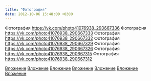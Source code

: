 ```yaml
---
title: "Фотография"
date: 2012-10-06 15:48:00 +0300
---
```


Фотография
https://vk.com/photo41076938_290667336
Фотография
https://vk.com/photo41076938_290667333
Фотография
https://vk.com/photo41076938_290667332
Фотография
https://vk.com/photo41076938_290667329
Фотография
https://vk.com/photo41076938_290667326
Фотография
https://vk.com/photo41076938_290667315
Фотография
https://vk.com/photo41076938_290667312

[Вложение](https://vk.com/photo41076938_290667336)
[Вложение](https://vk.com/photo41076938_290667333)
[Вложение](https://vk.com/photo41076938_290667332)
[Вложение](https://vk.com/photo41076938_290667329)
[Вложение](https://vk.com/photo41076938_290667326)
[Вложение](https://vk.com/photo41076938_290667315)
[Вложение](https://vk.com/photo41076938_290667312)
